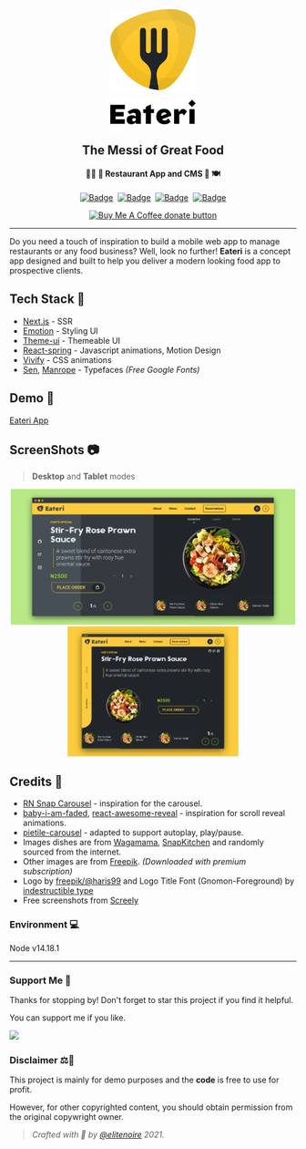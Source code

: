 <p align="center">
    <a href="#">
    <img src="ui/public/inlineSvg/logo.svg" alt="Eateri Logo" width="150"/>
    </a>
</p>
<p align="center">
    <a href="#">
    <img src="ui/public/inlineSvg/logo-tt.svg" alt="Eateri" width="150"/>
    </a>
</p>
<h2 align="center" >The Messi of Great Food</h2>
<h4 align="center">
👩‍🍳 🥘 Restaurant App and CMS 🍷 🍽
</h4>

<div align="center">

[![Badge][strapibadge]](https://strapi.io/)&nbsp;&nbsp;[![Badge][lovebadge]](https://img.shields.io)&nbsp;&nbsp;[![Badge][gqlbadge]](https://graphql.org/)&nbsp;&nbsp;[![Badge][nextjsbadge]](https://nextjs.org)

  <a href="https://www.buymeacoffee.com/elitenoire" title="Support Me">
    <img alt="Buy Me A Coffee donate button" src="https://img.shields.io/badge/-Buy_me_a_coffee-ffdd00?style=for-the-badge&logo=Buy%20Me%20A%20Coffee&logoColor=black">
  </a>
</div>

---

Do you need a touch of inspiration to build a mobile web app to manage restaurants or any food business? Well, look no further! **Eateri** is a concept app designed and built to help you deliver a modern looking food app to prospective clients.

## Tech Stack 🧰

-   [Next.js](https://github.com/zeit/next.js) - SSR
-   [Emotion](https://github.com/emotion-js/emotion) - Styling UI
-   [Theme-ui](https://github.com/system-ui/theme-ui) - Themeable UI
-   [React-spring](https://github.com/react-spring/react-spring) - Javascript animations, Motion Design
-   [Vivify](https://github.com/Martz90/vivify) - CSS animations
-   [Sen][senfont], [Manrope][manropefont] - Typefaces _(Free Google Fonts)_

## Demo 🔗

[Eateri App](https://eateri.vercel.app)

## ScreenShots 📷

> **Desktop** and **Tablet** modes

<p align="center">
    <img src="./desktop.png" alt="desktop-mode" width="500"/>
    <img src="./tablet.png" alt="tablet-mode" width="300"/>
</p>

## Credits 🙌

-   [RN Snap Carousel](https://github.com/archriss/react-native-snap-carousel) - inspiration for the carousel.
-   [baby-i-am-faded][biamfaded], [react-awesome-reveal][rar] - inspiration for scroll reveal animations.
-   [pietile-carousel][pietile] - adapted to support autoplay, play/pause.
-   Images dishes are from [Wagamama][wg], [SnapKitchen][sk] and randomly sourced from the internet.
-   Other images are from [Freepik](https://www.freepik.com/). _(Downloaded with premium subscription)_
-   Logo by [freepik/@haris99][logomaker] and Logo Title Font (Gnomon-Foreground) by [indestructible type][logofont]
-   Free screenshots from [Screely](https://www.screely.com/)

### Environment 💻

Node v14.18.1

---

### Support Me 💖

Thanks for stopping by! Don't forget to star this project if you find it helpful.

You can support me if you like.

<a href="https://www.buymeacoffee.com/elitenoire" title="Support Me"><img src="https://img.buymeacoffee.com/button-api/?text=Buy me a coffee&slug=elitenoire&button_colour=FCCC3E&font_colour=000000&font_family=Poppins&outline_colour=000000&coffee_colour=7E661F"></a>

### Disclaimer ⚖️📜

This project is mainly for demo purposes and the **code** is free to use for profit.

However, for other copyrighted content, you should obtain permission from the original copywright owner.

> _Crafted with 💛 by [@elitenoire](https://github.com/elitenoire) 2021._

[biamfaded]: https://github.com/remorses/baby-i-am-faded
[rar]: https://github.com/dennismorello/react-awesome-reveal
[pietile]: https://github.com/pietile/pietile-carousel
[senfont]: https://fonts.google.com/specimen/Sen
[manropefont]: https://fonts.google.com/specimen/Manrope
[objfont]: https://fontsarena.com/objectivity-by-alex-slobzheninov/
[sk]: https://www.snapkitchen.com/
[wg]: https://www.wagamama.com/
[logomaker]: https://www.freepik.com/haris99
[logofont]: https://indestructibletype.com/Gnomon.html
[strapibadge]: https://img.shields.io/badge/Rocks_on-Strapi_cms-2e7eea?labelColor=black&style=for-the-badge&logo=Strapi
[lovebadge]: https://img.shields.io/badge/Built_with-%F0%9F%96%A4-fccc3e?labelColor=black&style=for-the-badge
[gqlbadge]: https://img.shields.io/badge/-graphql-e10098?style=for-the-badge&logo=GraphQL
[nextjsbadge]: https://img.shields.io/badge/-NEXTJS-black?style=for-the-badge&logo=Next.js
